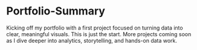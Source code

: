 # Portfolio-Summary
Kicking off my portfolio with a first project focused on turning data into clear, meaningful visuals. This is just the start. More projects coming soon as I dive deeper into analytics, storytelling, and hands-on data work.
